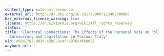 ```yaml
---
content_type: external-resource
external_url: http://dx.doi.org/10.1017/S0007123403000085
has_external_license_warning: true
license: https://en.wikipedia.org/wiki/All_rights_reserved
status: ''
title: 'Electoral Connections: The Effects of the Personal Vote on Political Patronage,
  Bureaucracy and Legislation in Postwar Italy'
uid: a08a1703-dd3c-42b8-8c4f-d8766f4bb652
wayback_url: ''
---
```

